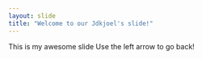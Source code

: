 ```yaml
---
layout: slide
title: "Welcome to our Jdkjoel's slide!"
---
```

This is my awesome slide
Use the left arrow to go back!
